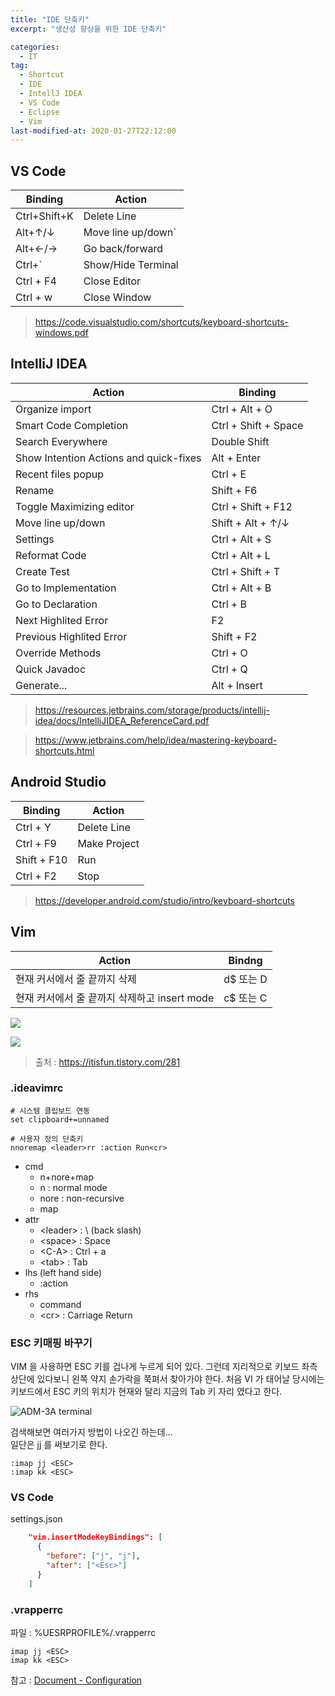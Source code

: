 ```yaml
---
title: "IDE 단축키"
excerpt: "생산성 향상을 위한 IDE 단축키"

categories: 
  - IT
tag:
  - Shortcut
  - IDE
  - IntellJ IDEA
  - VS Code
  - Eclipse
  - Vim
last-modified-at: 2020-01-27T22:12:00
---
```


## VS Code

Binding | Action
--- | ---
Ctrl+Shift+K | Delete Line
Alt+↑/↓ | Move line up/down`
Alt+←/→ | Go back/forward
Ctrl+` | Show/Hide Terminal
Ctrl + F4 | Close Editor
Ctrl + w | Close Window

> <https://code.visualstudio.com/shortcuts/keyboard-shortcuts-windows.pdf>

## IntelliJ IDEA

Action | Binding
--- | ---
Organize import | Ctrl + Alt + O
Smart Code Completion | Ctrl + Shift + Space
Search Everywhere | Double Shift
Show Intention Actions and quick-fixes | Alt + Enter
Recent files popup | Ctrl + E
Rename | Shift + F6
Toggle Maximizing editor | Ctrl + Shift + F12
Move line up/down | Shift + Alt + ↑/↓  
Settings | Ctrl + Alt + S
Reformat Code | Ctrl + Alt + L
Create Test | Ctrl + Shift + T
Go to Implementation | Ctrl + Alt + B
Go to Declaration | Ctrl + B
Next Highlited Error | F2
Previous Highlited Error | Shift + F2
Override Methods | Ctrl + O
Quick Javadoc | Ctrl + Q
Generate... | Alt + Insert

> <https://resources.jetbrains.com/storage/products/intellij-idea/docs/IntelliJIDEA_ReferenceCard.pdf>

> <https://www.jetbrains.com/help/idea/mastering-keyboard-shortcuts.html>

## Android Studio

Binding | Action
--- | ---
Ctrl + Y | Delete Line
Ctrl + F9 | Make Project
Shift + F10 | Run
Ctrl + F2 | Stop

> <https://developer.android.com/studio/intro/keyboard-shortcuts>

## Vim

Action | Bindng
--- | ---
현재 커서에서 줄 끝까지 삭제 | d$ 또는 D
현재 커서에서 줄 끝까지 삭제하고 insert mode | c$ 또는 C

![](/assets/images/vim_shortcut.jpg)

![](/assets/images/vim_move_shortcut.jpg)

> 출처 : https://itisfun.tistory.com/281

### .ideavimrc

```
# 시스템 클립보드 연동
set clipboard+=unnamed

# 사용자 정의 단축키
nnoremap <leader>rr :action Run<cr>
```
* cmd 
  * n+nore+map
  * n : normal mode
  * nore : non-recursive
  * map
* attr
  * \<leader\> : \ (back slash)
  * \<space\> : Space
  * \<C-A\> : Ctrl + a
  * \<tab> : Tab
* lhs (left hand side)
  * :action
* rhs
  * command 
  * \<cr\> : Carriage Return

### ESC 키매핑 바꾸기

VIM 을 사용하면 ESC 키를 겁나게 누르게 되어 있다.  그런데 지리적으로 키보드 좌측상단에 있다보니 왼쪽 약지 손가락을 쭉펴서 찾아가야 한다. 처음 VI 가 태어날 당시에는 키보드에서 ESC 키의 위치가 현재와 달리 지금의 Tab 키 자리 였다고 한다.

![ADM-3A terminal](https://upload.wikimedia.org/wikipedia/commons/thumb/a/a0/KB_Terminal_ADM3A.svg/1200px-KB_Terminal_ADM3A.svg.png)

검색해보면 여러가지 방법이 나오긴 하는데...  
일단은 jj 를 써보기로 한다.

```
:imap jj <ESC>
:imap kk <ESC>
```
### VS Code

settings.json

```json
    "vim.insertModeKeyBindings": [
      {
        "before": ["j", "j"],
        "after": ["<Esc>"]
      }
    ]
```

### .vrapperrc

파일 : %UESRPROFILE%/.vrapperrc

```
imap jj <ESC>
imap kk <ESC>
```

참고 : [Document - Configuration](http://vrapper.sourceforge.net/documentation/?topic=configuration)
